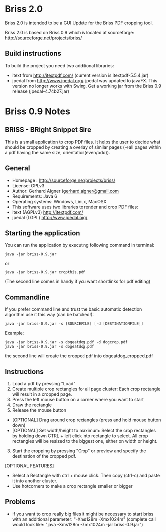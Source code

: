 # Briss 2.0

Briss 2.0 is intended to be a GUI Update for the Briss PDF cropping tool.

Briss 2.0 is based on Briss 0.9 which is located at sourceforge: http://sourceforge.net/projects/briss/


## Build instructions

To build the project you need two additional libraries:
* itext from http://itextpdf.com/ (current version is itextpdf-5.5.4.jar)
* jpedal from http://www.jpedal.org/. jpedal was updated to javaFX. This version no longer works with Swing. Get a working jar from the Briss 0.9 release (jpedal-4.74b27.jar)


# Briss 0.9 Notes

## BRISS - BRight Snippet Sire 

This is a small application to crop PDF files. It helps the user to decide what 
should be cropped by creating a overlay of similar pages (=>all pages within a pdf
 having the same size, orientation(even/odd)). 


## General
 * Homepage : http://sourceforge.net/projects/briss/
 * License: GPLv3
 * Author: Gerhard Aigner (gerhard.aigner@gmail.com
 * Requirements: Java 6
 * Operating systems: Windows, Linux, MacOSX
 * This software uses two libraries to render and crop PDF files: 
  * itext (AGPLv3) http://itextpdf.com/ 
  * jpedal (LGPL) http://www.jpedal.org/


## Starting the application
You can run the application by executing following command in terminal:

```
java -jar briss-0.9.jar
```
or
```
java -jar briss-0.9.jar cropthis.pdf
```

(The second line comes in handy if you want shortlinks for pdf editing) 


## Commandline

If you prefer command line and trust the basic automatic detection algorithm
use it this way (can be batched!):

```
java -jar briss-0.9.jar -s [SOURCEFILE] [-d [DESTINATIONFILE]]
```
Example:
```
java -jar briss-0.9.jar -s dogeatdog.pdf -d dogcrop.pdf
java -jar briss-0.9.jar -s dogeatdog.pdf 
```
the second line will create the cropped pdf into dogeatdog_cropped.pdf



## Instructions
1. Load a pdf by pressing "Load"
2. Create multiple crop rectangles for all page cluster: Each crop rectangle will
   result in a cropped page.
  1. Press the left mouse button on a corner where you want to start
  2. Draw the rectangle
  3. Release the mouse button
 * [OPTIONAL] Drag around crop rectangles (press and hold mouse button down)   
 * [OPTIONAL] Set width/height to maximum: Select the crop rectangles by holding
    down CTRL + left click into rectangle to select. All crop rectangles will be
    resized to the biggest one, either on width or height.
3) Start the cropping by pressing "Crop" or preview and specify the destination of the cropped pdf.

[OPTIONAL FEATURES]
* Select a Rectangle with ctrl + mouse click. Then copy (ctrl-c) and paste it into another cluster.
* Use hotcorners to make a crop rectangle smaller or bigger


## Problems
* If you want to crop really big files it might be necessary to start briss with 
an additional parameter: "-Xms128m -Xmx1024m" (complete call would look like: 
"java -Xms128m -Xmx1024m -jar briss-0.9.jar")